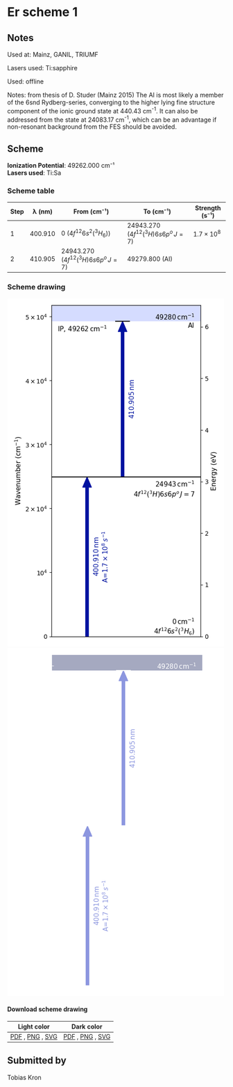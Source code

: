 # Er scheme 1

## Notes

Used at: Mainz, GANIL, TRIUMF

Lasers used: Ti:sapphire

Used: offline

Notes: from thesis of D. Studer (Mainz 2015)
The AI is most likely a member of the 6snd Rydberg-series, converging to the higher lying fine structure component of the ionic ground state at 440.43 cm<sup>-1</sup>. It can also be addressed from the state at 24083.17 cm<sup>-1</sup>, which can be an advantage if non-resonant background from the FES should be avoided.





## Scheme

**Ionization Potential**: 49262.000 cm⁻¹  
**Lasers used**: Ti:Sa

### Scheme table

| Step | λ (nm)  |              From (cm⁻¹)              |               To (cm⁻¹)               |   Strength (s⁻¹)    |
| ---- | ------- | ------------------------------------- | ------------------------------------- | ------------------- |
| 1    | 400.910 | 0 ($4f^{12}6s^2(^3H_6)$)              | 24943.270 ($4f^{12}(^3H)6s6p^o\,J=7$) | $1.7 \times 10^{8}$ |
| 2    | 410.905 | 24943.270 ($4f^{12}(^3H)6s6p^o\,J=7$) | 49279.800 (AI)                        |                     |


### Scheme drawing

![er scheme, light mode](er-001/er-001-light.png#only-light)
![er scheme, dark mode](er-001/er-001-dark-web.png#only-dark)

#### Download scheme drawing

|                                            Light color                                            |                                           Dark color                                           |
| ------------------------------------------------------------------------------------------------- | ---------------------------------------------------------------------------------------------- |
| [PDF](er-001/er-001-light.pdf) , [PNG](er-001/er-001-light.png) , [SVG](er-001/er-001-light.svg)  | [PDF](er-001/er-001-dark.pdf) , [PNG](er-001/er-001-dark.png) , [SVG](er-001/er-001-dark.svg)  |


## Submitted by

Tobias Kron

